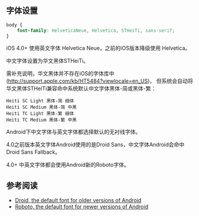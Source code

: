 ## 字体设置

```css
body {
    font-family: HelveticaNeue, Helvetica, STHeiTi, sans-serif;
}
```

iOS 4.0+ 使用英文字体 Helvetica Neue，之前的iOS版本降级使用 Helvetica。

中文字体设置为华文黑体STHeiTi。

需补充说明，华文黑体并不存在iOS的字体库中(http://support.apple.com/kb/HT5484?viewlocale=en_US)，
但系统会自动将华文黑体STHeiTi兼容命中系统默认中文字体黑体-简或黑体-繁：

```
Heiti SC Light 黑体-简 细体
Heiti SC Medium 黑体-简 中黑
Heiti TC Light 黑体-繁 细体
Heiti TC Medium 黑体-繁 中黑
```

Android下中文字体与英文字体都选择默认的无衬线字体。

4.0之前版本英文字体Android使用的是Droid Sans，中文字体Android会命中Droid Sans Fallback。

4.0+ 中英文字体都会使用Android新的Roboto字体。



## 参考阅读
* [Droid, the default font for older versions of Android](http://en.wikipedia.org/wiki/Droid_fonts)
* [Roboto, the default font for newer versions of Android](http://en.wikipedia.org/wiki/Roboto)

